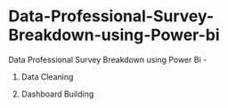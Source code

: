 # Data-Professional-Survey-Breakdown-using-Power-bi

Data Professional Survey Breakdown using Power Bi - 

1. Data Cleaning

2. Dashboard Building

